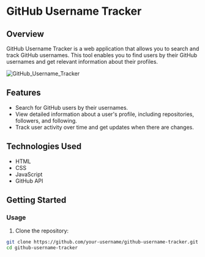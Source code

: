 # GitHub Username Tracker

## Overview

GitHub Username Tracker is a web application that allows you to search and track GitHub usernames. This tool enables you to find users by their GitHub usernames and get relevant information about their profiles.

![GitHub_Username_Tracker](./assets_2/GitHub_Usertracker.png?raw=true "GitHub Username Tracker")

## Features

- Search for GitHub users by their usernames.
- View detailed information about a user's profile, including repositories, followers, and following.
- Track user activity over time and get updates when there are changes.

## Technologies Used

- HTML
- CSS
- JavaScript
- GitHub API

## Getting Started

### Usage

1. Clone the repository:

```bash
git clone https://github.com/your-username/github-username-tracker.git
cd github-username-tracker
